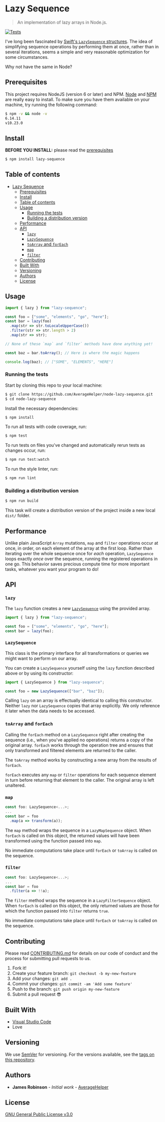 # Lazy Sequence

> An implementation of lazy arrays in Node.js.

[![Tests](https://github.com/AverageHelper/node-lazy-sequence/actions/workflows/build.yml/badge.svg)](https://github.com/AverageHelper/node-lazy-sequence/actions/workflows/build.yml)

I've long been fascinated by [Swift's `LazySequence` structures](https://developer.apple.com/documentation/swift/lazysequence). The idea of simplifying sequence operations by performing them at once, rather than in several iterations, seems a simple and very reasonable optimization for some circumstances.

Why not have the same in Node?

## Prerequisites

This project requires NodeJS (version 6 or later) and NPM.
[Node](https://nodejs.org/) and [NPM](https://npmjs.org/) are really easy to install.
To make sure you have them available on your machine,
try running the following command:

```sh
$ npm -v && node -v
6.14.11
v10.23.0
```

## Install

**BEFORE YOU INSTALL:** please read the [prerequisites](#prerequisites)

```sh
$ npm install lazy-sequence
```

## Table of contents

- [Lazy Sequence](#lazy-sequence)
  - [Prerequisites](#prerequisites)
  - [Install](#install)
  - [Table of contents](#table-of-contents)
  - [Usage](#usage)
    - [Running the tests](#running-the-tests)
    - [Building a distribution version](#building-a-distribution-version)
  - [Performance](#performance)
  - [API](#api)
    - [`lazy`](#lazy)
    - [`LazySequence`](#lazysequence)
    - [`toArray` and `forEach`](#toarray-and-foreach)
    - [`map`](#map)
    - [`filter`](#filter)
  - [Contributing](#contributing)
  - [Built With](#built-with)
  - [Versioning](#versioning)
  - [Authors](#authors)
  - [License](#license)

## Usage

```TypeScript
import { lazy } from "lazy-sequence";

const foo = ["some", "elements", "go", "here"];
const bar = lazy(foo)
  .map(str => str.toLocaleUpperCase())
  .filter(str => str.length > 2)
  .map(str => str);

// None of these `map` and `filter` methods have done anything yet!

const baz = bar.toArray(); // Here is where the magic happens

console.log(baz); // ["SOME", "ELEMENTS", "HERE"]
```

### Running the tests

Start by cloning this repo to your local machine:

```sh
$ git clone https://github.com/AverageHelper/node-lazy-sequence.git
$ cd node-lazy-sequence
```

Install the necessary dependencies:

```sh
$ npm install
```

To run all tests with code coverage, run:

```sh
$ npm test
```

To run tests on files you've changed and automatically rerun tests as changes occur, run:

```sh
$ npm run test:watch
```

To run the style linter, run:

```sh
$ npm run lint
```

### Building a distribution version

```sh
$ npm run build
```

This task will create a distribution version of the project
inside a new local `dist/` folder.

## Performance

Unlike plain JavaScript `Array` mutations, `map` and `filter` operations occur at once, in order, on each element of the array at the first loop. Rather than iterating over the whole sequence once for _each_ operation, `LazySequence` loops exactly _once_ over the sequence, running the registered operations in one go. This behavior saves precious compute time for more important tasks, whatever you want your program to do!

## API

### `lazy`

The `lazy` function creates a new [`LazySequence`](#lazysequence) using the provided array.

```TypeScript
import { lazy } from "lazy-sequence";

const foo = ["some", "elements", "go", "here"];
const bar = lazy(foo);
```

### `LazySequence`

This class is the primary interface for all transformations or queries we might want to perform on our array.

You can create a `LazySequence` yourself using the `lazy` function described above or by using its constructor:

```TypeScript
import { LazySequence } from "lazy-sequence";

const foo = new LazySequence(["bar", "baz"]);
```

Calling `lazy` on an array is effectually identical to calling this constructor. Neither `lazy` nor `LazySequence` copies that array explicitly. We only reference it later when the data needs to be accessed.

### `toArray` and `forEach`

Calling the `forEach` method on a `LazySequence` right after creating the sequence (i.e., when you've applied no operations) returns a copy of the original array. `forEach` works through the operation tree and ensures that only transformed and filtered elements are returned to the caller.

The `toArray` method works by constructing a new array from the results of `forEach`.

`forEach` executes any `map` or `filter` operations for each sequence element in turn before returning that element to the caller. The original array is left unaltered.

### `map`

```TypeScript
const foo: LazySequence<...>;
...
const bar = foo
  .map(a => transform(a));
```

The `map` method wraps the sequence in a `LazyMapSequence` object. When `forEach` is called on this object, the returned values will have been transformed using the function passed into `map`.

No immediate computations take place until `forEach` or `toArray` is called on the sequence.

### `filter`

```TypeScript
const foo: LazySequence<...>;
...
const bar = foo
  .filter(a => !!a);
```

The `filter` method wraps the sequence in a `LazyFilterSequence` object. When `forEach` is called on this object, the only returned values are those for which the function passed into `filter` returns `true`.

No immediate computations take place until `forEach` or `toArray` is called on the sequence.

## Contributing

Please read [CONTRIBUTING.md](CONTRIBUTING.md) for details on our code of conduct and the process for submitting pull requests to us.

1.  Fork it!
2.  Create your feature branch: `git checkout -b my-new-feature`
3.  Add your changes: `git add .`
4.  Commit your changes: `git commit -am 'Add some feature'`
5.  Push to the branch: `git push origin my-new-feature`
6.  Submit a pull request :sunglasses:

## Built With

- [Visual Studio Code](https://code.visualstudio.com/)
- Love

## Versioning

We use [SemVer](https://semver.org/) for versioning. For the versions available, see the [tags on this repository](https://github.com/AverageHelper/node-lazy-sequence/tags).

## Authors

- **James Robinson** - _Initial work_ - [AverageHelper](https://github.com/AverageHelper)

## License

[GNU General Public License v3.0](LICENSE)
